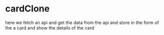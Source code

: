 # cardClone
here we fetch an api and get the data from the api and store in the form of the a card and show the details of the card
